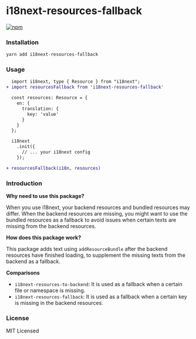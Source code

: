 # i18next-resources-fallback

[![npm](https://img.shields.io/npm/v/i18next-resources-fallback)](https://www.npmjs.com/package/i18next-resources-fallback)

### Installation

```bash
yarn add i18next-resources-fallback
```

### Usage

```diff
  import i18next, type { Resource } from "i18next";
+ import resourcesFallback from 'i18next-resources-fallback'

  const resources: Resource = {
    en: {
      translation: {
        key: 'value'
      }
    }
  };

  i18next
    .init({
      // ... your i18next config
    });

+ resourcesFallback(i18n, resources)
```

### Introduction

**Why need to use this package?**

When you use i18next, your backend resources and bundled resources may differ. When the backend resources are missing, you might want to use the bundled resources as a fallback to avoid issues when certain texts are missing from the backend resources.

**How does this package work?**

This package adds text using `addResourceBundle` after the backend resources have finished loading, to supplement the missing texts from the backend as a fallback.

**Comparisons**

- `i18next-resources-to-backend`: It is used as a fallback when a certain file or namespace is missing.
- `i18next-resources-fallback`: It is used as a fallback when a certain key is missing in the backend resources.

### License

MIT Licensed
